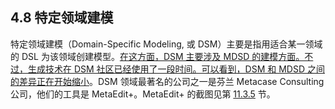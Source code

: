 ## 4.8 特定领域建模
特定领域建模（Domain-Specific Modeling, 或 DSM）主要是指用适合某一领域的 DSL 为该领域创建模型。<ins>在这方面，DSM 主要涉及 MDSD 的建模方面。不过，生成技术在 DSM 社区已经使用了一段时间。可以看到，DSM 和 MDSD 之间的差异正在开始缩小</ins>。DSM 领域最著名的公司之一是芬兰 Metacase Consulting 公司，他们的工具是 MetaEdit+。MetaEdit+ 的截图见第 [11.3.5](../ch11/3.md#1135-集成元建模-ide) 节。
